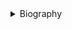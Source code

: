 

<details>
<summary>Biography</summary>

![TAyk3VEB](https://thumbsnap.com/i/TAyk3VEB.jpg)

?> In 1995, Xu Wei's song "Persistence" was sung by singer Tian Zhen, and he had the opportunity to sign a contract with Red Star Production to publish his debut album "Elsewhere", which immediately caused a sensation and sold 500,000 copies without any promotion. In recent years, Xu Wei has been active in the singing world, not only releasing his own music works, but also not forgetting to send good songs to the singing world, and in 1998, as one of the only two authors in the pop music industry, his works were selected into the Chinese contemporary poetry anthology together with Cui Jian.

</details>

